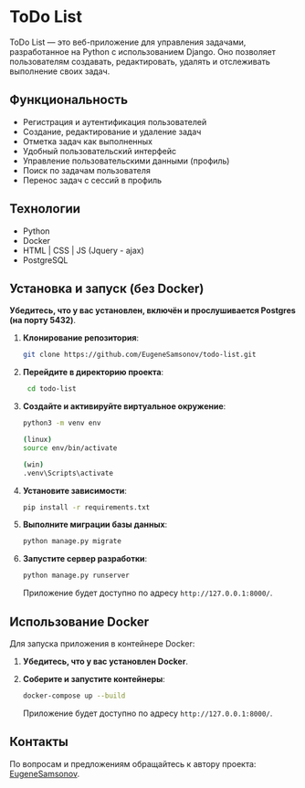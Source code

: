 
# ToDo List

ToDo List — это веб-приложение для управления задачами, разработанное на Python с использованием Django. Оно позволяет пользователям создавать, редактировать, удалять и отслеживать выполнение своих задач.

## Функциональность

- Регистрация и аутентификация пользователей
- Создание, редактирование и удаление задач
- Отметка задач как выполненных
- Удобный пользовательский интерфейс
- Управление пользовательскими данными (профиль)
- Поиск по задачам пользователя
- Перенос задач с сессий в профиль


## Технологии

- Python
- Docker
- HTML | CSS | JS (Jquery - ajax) 
- PostgreSQL

## Установка и запуск (без Docker)
**Убедитесь, что у вас установлен, включён и прослушивается Postgres (на порту 5432)**.
1. **Клонирование репозитория**:

    ```bash
    git clone https://github.com/EugeneSamsonov/todo-list.git
    ```

2. **Перейдите в директорию проекта**:

   ```bash
    cd todo-list
   ```

3. **Создайте и активируйте виртуальное окружение**:

   ```bash
   python3 -m venv env

   (linux)
   source env/bin/activate

   (win)
   .venv\Scripts\activate
   ```

4. **Установите зависимости**:

   ```bash
   pip install -r requirements.txt
   ```

5. **Выполните миграции базы данных**:

   ```bash
   python manage.py migrate
   ```

6. **Запустите сервер разработки**:

   ```bash
   python manage.py runserver
   ```

   Приложение будет доступно по адресу `http://127.0.0.1:8000/`.

## Использование Docker

Для запуска приложения в контейнере Docker:

1. **Убедитесь, что у вас установлен Docker**.

2. **Соберите и запустите контейнеры**:

   ```bash
   docker-compose up --build
   ```

   Приложение будет доступно по адресу `http://127.0.0.1:8000/`.


## Контакты

По вопросам и предложениям обращайтесь к автору проекта: [EugeneSamsonov](https://github.com/EugeneSamsonov).
